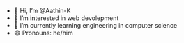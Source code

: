 - 👋 Hi, I’m @Aathin-K
- 👀 I’m interested in web devolepment
- 🌱 I’m currently learning engineering in computer science
- 😄 Pronouns: he/him

<!---
Aathin-K/Aathin-K is a ✨ special ✨ repository because its `README.md` (this file) appears on your GitHub profile.
You can click the Preview link to take a look at your changes.
--->
